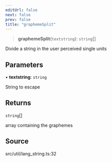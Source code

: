```yaml
---
editUrl: false
next: false
prev: false
title: "graphemeSplit"
---
```


> **graphemeSplit**(`textstring`): `string`[]

Divide a string in the user perceived single units

## Parameters

• **textstring**: `string`

String to escape

## Returns

`string`[]

array containing the graphemes

## Source

src/util/lang\_string.ts:32
